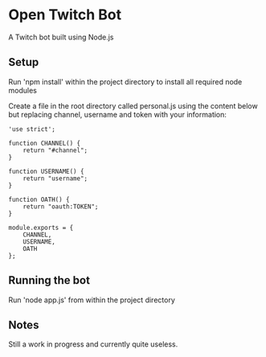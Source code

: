 # Open Twitch Bot
A Twitch bot built using Node.js

## Setup
Run 'npm install' within the project directory to install all required node modules

Create a file in the root directory called personal.js using the content below but replacing channel, username and token with your information:

```
'use strict';

function CHANNEL() {
    return "#channel";
}

function USERNAME() {
    return "username";
}

function OATH() {
    return "oauth:TOKEN";
}

module.exports = {
    CHANNEL,
    USERNAME,
    OATH
};
```

## Running the bot
Run 'node app.js' from within the project directory

## Notes
Still a work in progress and currently quite useless.